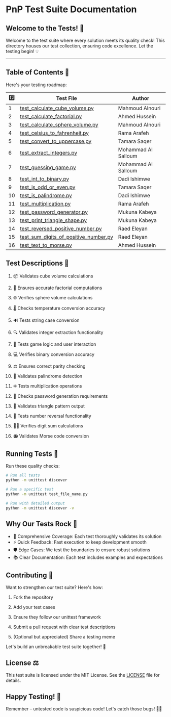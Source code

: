 # PnP Test Suite Documentation

## Welcome to the Tests! 🧪

Welcome to the test suite where every solution meets its quality check! This directory houses 
our test collection, ensuring code excellence. Let the testing begin! 💡

---

## Table of Contents 📝

Here's your testing roadmap:

| #️⃣ | Test File | Author |
|-----|-----------|---------|
| 1 | [test_calculate_cube_volume.py](./test_calculate_cube_volume.py) | Mahmoud Alnouri |
| 2 | [test_calculate_factorial.py](./test_calculate_factorial.py) | Ahmed Hussein |
| 3 | [test_calculate_sphere_volume.py](./test_calculate_sphere_volume.py) | Mahmoud Alnouri |
| 4 | [test_celsius_to_fahrenheit.py](./test_celsius_to_fahrenheit.py) | Rama Arafeh |
| 5 | [test_convert_to_uppercase.py](./test_convert_to_uppercase.py) | Tamara Saqer |
| 6 | [test_extract_integers.py](./test_extract_integers.py) | Mohammad Al Salloum |
| 7 | [test_guessing_game.py](./test_guessing_game.py) | Mohammad Al Salloum |
| 8 | [test_int_to_binary.py](./test_int_to_binary.py) | Dadi Ishimwe |
| 9 | [test_is_odd_or_even.py](./test_is_odd_or_even.py) | Tamara Saqer |
| 10 | [test_is_palindrome.py](./test_is_palindrome.py) | Dadi Ishimwe |
| 11 | [test_multiplication.py](./test_multiplication.py) | Rama Arafeh |
| 12 | [test_password_generator.py](./test_password_generator.py) | Mukuna Kabeya |
| 13 | [test_print_triangle_shape.py](./test_print_triangle_shape.py) | Mukuna Kabeya |
| 14 | [test_reversed_positive_number.py](./test_reversed_positive_number.py) | Raed Eleyan |
| 15 | [test_sum_digits_of_positive_number.py](./test_sum_digits_of_positive_number.py) | Raed Eleyan |
| 16 | [test_text_to_morse.py](./test_text_to_morse.py) | Ahmed Hussein |

## Test Descriptions 🎯

1. 📦 Validates cube volume calculations

2. 🔢 Ensures accurate factorial computations

3. 🌐 Verifies sphere volume calculations

4. 🌡️ Checks temperature conversion accuracy

5. 🔊 Tests string case conversion

6. 🔍 Validates integer extraction functionality

7. 🎲 Tests game logic and user interaction

8. 💻 Verifies binary conversion accuracy

9. ⚖️ Ensures correct parity checking

10. 🔄 Validates palindrome detection

11. ➕ Tests multiplication operations

12. 🔐 Checks password generation requirements

13. 🎨 Validates triangle pattern output

14. 🔄 Tests number reversal functionality

15. 🧙‍♂️ Verifies digit sum calculations

16. 📻 Validates Morse code conversion

## Running Tests 🧪

Run these quality checks:

```bash
# Run all tests
python -m unittest discover

# Run a specific test
python -m unittest test_file_name.py

# Run with detailed output
python -m unittest discover -v
```

## Why Our Tests Rock 🌟

- 🎯 Comprehensive Coverage: Each test thoroughly validates its solution
- ⚡ Quick Feedback: Fast execution to keep development smooth
- 🛡️ Edge Cases: We test the boundaries to ensure robust solutions
- 📚 Clear Documentation: Each test includes examples and expectations

## Contributing 🤝

Want to strengthen our test suite? Here's how:

1. Fork the repository

2. Add your test cases

3. Ensure they follow our unittest framework

4. Submit a pull request with clear test descriptions

5. (Optional but appreciated) Share a testing meme

Let's build an unbreakable test suite together! 💪

## License ⚖️

This test suite is licensed under the MIT License. See the [LICENSE](./LICENSE) file for details.

## Happy Testing! 🎉

Remember – untested code is suspicious code! Let's catch those bugs! 🐛✨
